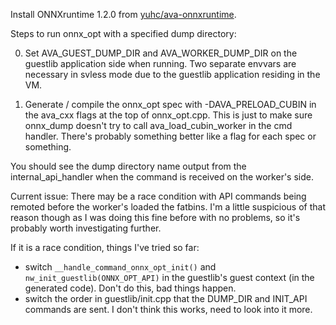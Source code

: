 Install ONNXruntime 1.2.0 from [yuhc/ava-onnxruntime](https://github.com/yuhc/ava-onnxruntime).

Steps to run onnx_opt with a specified dump directory:

0. Set AVA_GUEST_DUMP_DIR and AVA_WORKER_DUMP_DIR on the guestlib application side when running. Two separate envvars are necessary in svless mode due to the guestlib application residing in the VM.

1. Generate / compile the onnx_opt spec with -DAVA_PRELOAD_CUBIN in the ava_cxx flags at the top of onnx_opt.cpp. This is just to make sure onnx_dump doesn't try to call ava_load_cubin_worker in the cmd handler. There's probably something better like a flag for each spec or something.

You should see the dump directory name output from the internal_api_handler when the command is received on the worker's side.


Current issue:
There may be a race condition with API commands being remoted before the worker's loaded the fatbins. I'm a little suspicious of that reason though as I was doing this fine before with no problems, so it's probably worth investigating further.

If it is a race condition, things I've tried so far:
- switch `__handle_command_onnx_opt_init()` and `nw_init_guestlib(ONNX_OPT_API)` in the guestlib's guest context (in the generated code). Don't do this, bad things happen.
- switch the order in guestlib/init.cpp that the DUMP_DIR and INIT_API commands are sent. I don't think this works, need to look into it more.
